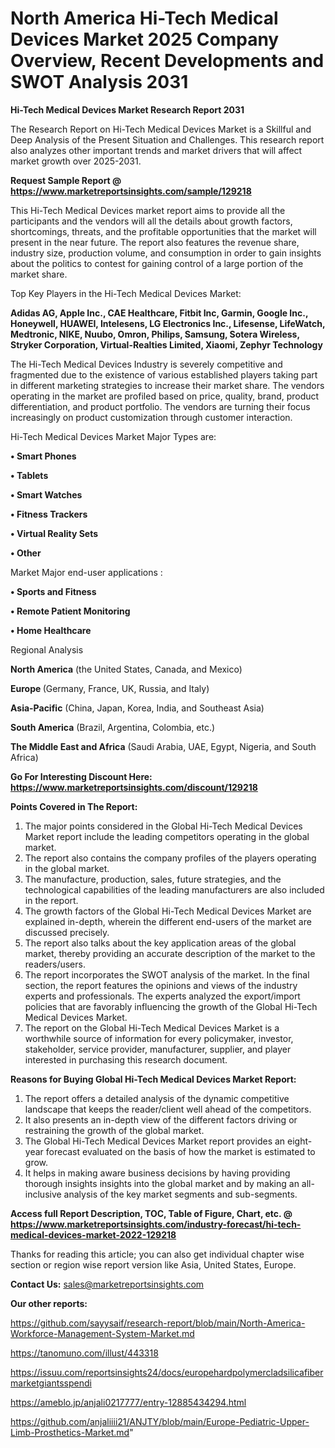 # North America Hi-Tech Medical Devices Market 2025 Company Overview, Recent Developments and SWOT Analysis 2031

<strong>Hi-Tech Medical Devices Market Research Report 2031</strong>

The Research Report on Hi-Tech Medical Devices Market is a Skillful and Deep Analysis of the Present Situation and Challenges. This research report also analyzes other important trends and market drivers that will affect market growth over 2025-2031.

<strong>Request Sample Report @ <a href=https://www.marketreportsinsights.com/sample/129218>https://www.marketreportsinsights.com/sample/129218</a></strong>

This Hi-Tech Medical Devices market report aims to provide all the participants and the vendors will all the details about growth factors, shortcomings, threats, and the profitable opportunities that the market will present in the near future. The report also features the revenue share, industry size, production volume, and consumption in order to gain insights about the politics to contest for gaining control of a large portion of the market share.

Top Key Players in the Hi-Tech Medical Devices Market:

<strong>Adidas AG, Apple Inc., CAE Healthcare, Fitbit Inc, Garmin, Google Inc., Honeywell, HUAWEI, Intelesens, LG Electronics Inc., Lifesense, LifeWatch, Medtronic, NIKE, Nuubo, Omron, Philips, Samsung, Sotera Wireless, Stryker Corporation, Virtual-Realties Limited, Xiaomi, Zephyr Technology</strong>

The Hi-Tech Medical Devices Industry is severely competitive and fragmented due to the existence of various established players taking part in different marketing strategies to increase their market share. The vendors operating in the market are profiled based on price, quality, brand, product differentiation, and product portfolio. The vendors are turning their focus increasingly on product customization through customer interaction.

Hi-Tech Medical Devices Market Major Types are:

<strong>• Smart Phones

• Tablets

• Smart Watches

• Fitness Trackers

• Virtual Reality Sets

• Other</strong>

Market Major end-user applications :

<strong>• Sports and Fitness

• Remote Patient Monitoring

• Home Healthcare</strong>

Regional Analysis

</u><strong><b>North America</b></strong> (the United States, Canada, and Mexico)

<strong><b>Europe </b></strong>(Germany, France, UK, Russia, and Italy)

<strong><b>Asia-Pacific</b></strong> (China, Japan, Korea, India, and Southeast Asia)

<strong><b>South America</b></strong> (Brazil, Argentina, Colombia, etc.)

<strong><b>The Middle East and Africa</b></strong> (Saudi Arabia, UAE, Egypt, Nigeria, and South Africa)

<strong>Go For Interesting Discount Here: <a href=https://www.marketreportsinsights.com/discount/129218>https://www.marketreportsinsights.com/discount/129218</a></strong>

<strong>Points Covered in The Report:</strong>
<ol>
  <li>The major points considered in the Global Hi-Tech Medical Devices Market report include the leading competitors operating in the global market.</li>
  <li>The report also contains the company profiles of the players operating in the global market.</li>
  <li>The manufacture, production, sales, future strategies, and the technological capabilities of the leading manufacturers are also included in the report.</li>
  <li>The growth factors of the Global Hi-Tech Medical Devices Market are explained in-depth, wherein the different end-users of the market are discussed precisely.</li>
  <li>The report also talks about the key application areas of the global market, thereby providing an accurate description of the market to the readers/users.</li>
  <li>The report incorporates the SWOT analysis of the market. In the final section, the report features the opinions and views of the industry experts and professionals. The experts analyzed the export/import policies that are favorably influencing the growth of the Global Hi-Tech Medical Devices Market.</li>
  <li>The report on the Global Hi-Tech Medical Devices Market is a worthwhile source of information for every policymaker, investor, stakeholder, service provider, manufacturer, supplier, and player interested in purchasing this research document.</li>
</ol>
<strong>Reasons for Buying Global Hi-Tech Medical Devices Market Report:</strong>

<ol>
  <li>The report offers a detailed analysis of the dynamic competitive landscape that keeps the reader/client well ahead of the competitors.</li>
  <li>It also presents an in-depth view of the different factors driving or restraining the growth of the global market.</li>
  <li>The Global Hi-Tech Medical Devices Market report provides an eight-year forecast evaluated on the basis of how the market is estimated to grow.</li>
  <li>It helps in making aware business decisions by having providing thorough insights insights into the global market and by making an all-inclusive analysis of the key market segments and sub-segments.</li>
</ol>
<strong>Access full Report Description, TOC, Table of Figure, Chart, etc. @ <a href=https://www.marketreportsinsights.com/industry-forecast/hi-tech-medical-devices-market-2022-129218>https://www.marketreportsinsights.com/industry-forecast/hi-tech-medical-devices-market-2022-129218</a></strong>


Thanks for reading this article; you can also get individual chapter wise section or region wise report version like Asia, United States, Europe.

<strong>Contact Us:</strong>
sales@marketreportsinsights.com

<strong>Our other reports:</strong>

<a href=https://github.com/sayysaif/research-report/blob/main/North-America-Workforce-Management-System-Market.md>https://github.com/sayysaif/research-report/blob/main/North-America-Workforce-Management-System-Market.md</a>

<a href=https://tanomuno.com/illust/443318>https://tanomuno.com/illust/443318</a>

<a href=https://issuu.com/reportsinsights24/docs/europehardpolymercladsilicafibermarketgiantsspendi>https://issuu.com/reportsinsights24/docs/europehardpolymercladsilicafibermarketgiantsspendi</a>

<a href=https://ameblo.jp/anjali0217777/entry-12885434294.html>https://ameblo.jp/anjali0217777/entry-12885434294.html</a>

<a href=https://github.com/anjaliiii21/ANJTY/blob/main/Europe-Pediatric-Upper-Limb-Prosthetics-Market.md>https://github.com/anjaliiii21/ANJTY/blob/main/Europe-Pediatric-Upper-Limb-Prosthetics-Market.md</a>"
